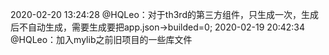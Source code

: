 2020-02-20 13:24:28 @HQLeo：对于th3rd的第三方组件，只生成一次，生成后不自动生成，需要生成要把app.json->builded=0;
2020-02-19 20:42:34 @HQLeo：加入mylib之前旧项目的一些库文件
